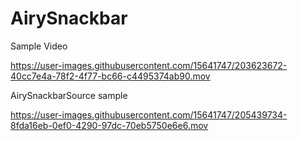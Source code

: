 # AirySnackbar


Sample Video

https://user-images.githubusercontent.com/15641747/203623672-40cc7e4a-78f2-4f77-bc66-c4495374ab90.mov


AirySnackbarSource sample

https://user-images.githubusercontent.com/15641747/205439734-8fda16eb-0ef0-4290-97dc-70eb5750e6e6.mov



